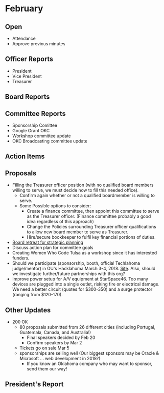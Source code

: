# February

## Open
* Attendance
* Approve previous minutes

## Officer Reports
* President
* Vice President
* Treasurer

## Board Reports


## Committee Reports
- Sponsorship Comittee
- Google Grant OKC
- Workshop committee update
- OKC Broadcasting committee update

## Action Items


## Proposals
- Filling the Treasurer officer position (with no qualified board members willing to serve, we must decide how to fill this needed office).
  - Confirm again whether or not a qualified boardmember is willing to serve.
  - Some Possible options to consider:
    - Create a finance committee, then appoint this committee to serve as the Treasurer officer. (Finance committee probably a good idea regardless of this approach)
    - Change the Policies surrounding Treasurer officer qualifications to allow new board member to serve as Treasurer.
    - Hire/secure bookkeeper to fulfil key financial portions of duties.
- [Board retreat for strategic planning](https://docs.google.com/document/d/1SmGH7bqBPcwpEz3zCQ-Lwg7bOhPA8i0iWtp1O-to0vE/edit?usp=sharing) 
- Discuss action plan for committee goals
- Creating Women Who Code Tulsa as a workshop since it has interested funders.
- Should we participate (sponsorship, booth, official Techlahoma judge/mentor) in OU's Hacklahoma March 3-4, 2018.  [Site](https://hacklahoma.org/). Also, should we investigate further/future partnerships with this org?
- Improve power setup for A/V equipment at StarSpace46. Too many devices are plugged into a single outlet, risking fire or electrical damage. We need a better circuit (quotes for $300-350) and a surge protector (ranging from $120-170).

## Other Updates

* 200 OK
  * 80 proposals submitted from 26 different cities (including Portugal, Guatemala, Canada, and Australia!)
    * Final speakers decided by Feb 20
    * Confirm speakers by Mar 2
  * Tickets go on sale Mar 5
  * sponsorships are selling well (Our biggest sponsors may be Oracle & Microsoft ... web development in 2018?)
    * If you know an Oklahoma company who may want to sponsor, send them our way!

## President's Report 
